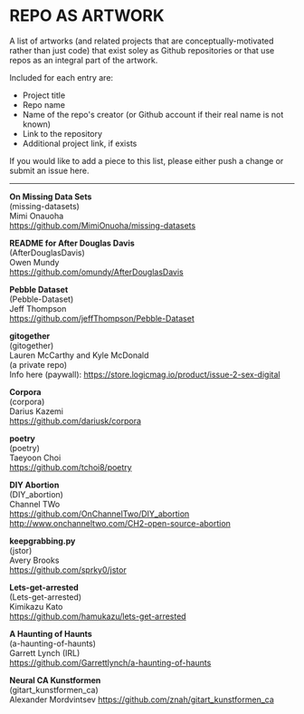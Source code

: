 # REPO AS ARTWORK

A list of artworks (and related projects that are conceptually-motivated rather than just code) that exist soley as Github repositories or that use repos as an integral part of the artwork.

Included for each entry are:

* Project title  
* Repo name  
* Name of the repo's creator (or Github account if their real name is not known)  
* Link to the repository  
* Additional project link, if exists

If you would like to add a piece to this list, please either push a change or submit an issue here.

<hr />

**On Missing Data Sets**  
(missing-datasets)  
Mimi Onauoha  
https://github.com/MimiOnuoha/missing-datasets

**README for After Douglas Davis**  
(AfterDouglasDavis)  
Owen Mundy  
https://github.com/omundy/AfterDouglasDavis

**Pebble Dataset**  
(Pebble-Dataset)  
Jeff Thompson  
https://github.com/jeffThompson/Pebble-Dataset

**gitogether**  
(gitogether)  
Lauren McCarthy and Kyle McDonald  
(a private repo)  
Info here (paywall): https://store.logicmag.io/product/issue-2-sex-digital

**Corpora**  
(corpora)  
Darius Kazemi  
https://github.com/dariusk/corpora

**poetry**  
(poetry)  
Taeyoon Choi  
https://github.com/tchoi8/poetry

**DIY Abortion**  
(DIY_abortion)  
Channel TWo  
https://github.com/OnChannelTwo/DIY_abortion
http://www.onchanneltwo.com/CH2-open-source-abortion

**keepgrabbing.py**  
(jstor)  
Avery Brooks  
https://github.com/sprky0/jstor

**Lets-get-arrested**  
(Lets-get-arrested)  
Kimikazu Kato  
https://github.com/hamukazu/lets-get-arrested

**A Haunting of Haunts**  
(a-haunting-of-haunts)  
Garrett Lynch (IRL)  
https://github.com/Garrettlynch/a-haunting-of-haunts  

**Neural CA Kunstformen**  
(gitart_kunstformen_ca)  
Alexander Mordvintsev 
https://github.com/znah/gitart_kunstformen_ca